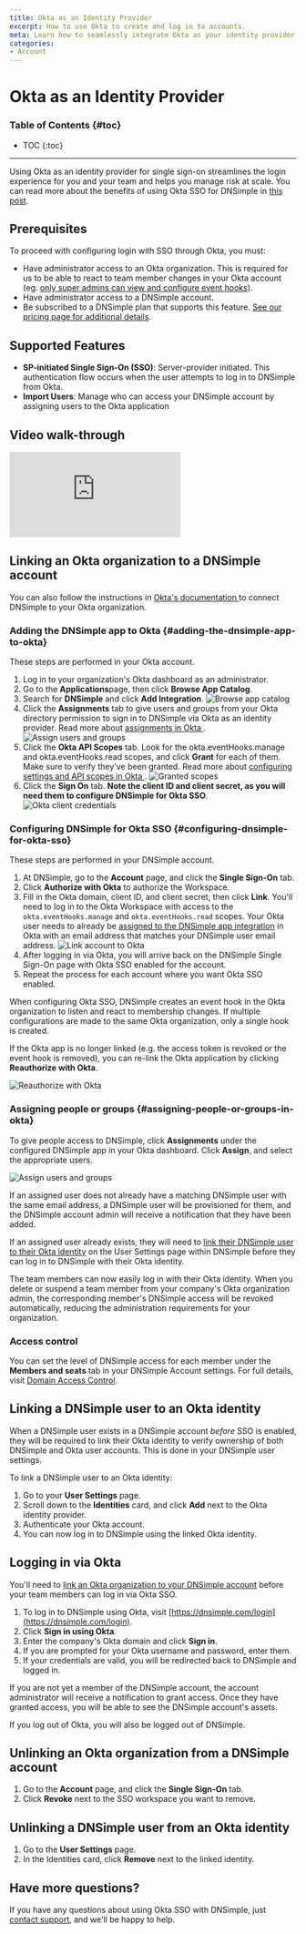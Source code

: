 ```yaml
---
title: Okta as an Identity Provider
excerpt: How to use Okta to create and log in to accounts.
meta: Learn how to seamlessly integrate Okta as your identity provider for account creation and secure logins, enhancing your user experience and security.
categories:
- Account
---
```


# Okta as an Identity Provider

### Table of Contents {#toc}

* TOC
{:toc}

---

Using Okta as an identity provider for single sign-on streamlines the login experience for you and your team and helps you manage risk at scale. You can read more about the benefits of using Okta SSO for DNSimple in [this post](https://blog.dnsimple.com/2023/03/introducing-okta-as-an-identity-provider/).

## Prerequisites

To proceed with configuring login with SSO through Okta, you must:

- Have administrator access to an Okta organization. This is required for us to be able to react to team member changes in your Okta account (eg. [only super admins can view and configure event hooks](https://help.okta.com/en-us/content/topics/automation-hooks/add-event-hooks.htm)).
- Have administrator access to a DNSimple account.
- Be subscribed to a DNSimple plan that supports this feature. [See our pricing page for additional details](https://dnsimple.com/pricing).

## Supported Features

- **SP-initiated Single Sign-On (SSO)**: Server-provider initiated. This authentication flow occurs when the user attempts to log in to DNSimple from Okta.
- **Import Users**: Manage who can access your DNSimple account by assigning users to the Okta application

## Video walk-through

<div class="mb4 aspect-ratio aspect-ratio--16x9 z-0">
  <iframe src="https://www.youtube.com/embed/XNJP2gwIIh4?rel=0&modestbranding=1&cc_load_policy=1&cc_lang_pref=en" class="aspect-ratio--object" frameborder="0" allow="accelerometer; autoplay; clipboard-write; encrypted-media; gyroscope; picture-in-picture" allowfullscreen=""></iframe>
</div>

## Linking an Okta organization to a DNSimple account

You can also follow the instructions in [Okta's documentation ](https://help.okta.com/oie/en-us/content/topics/apps/apps-add-applications.htm) to connect DNSimple to your Okta organization.

### Adding the DNSimple app to Okta {#adding-the-dnsimple-app-to-okta}

<info>
These steps are performed in your Okta account.
</info>

1. Log in to your organization's Okta dashboard as an administrator.
1. Go to the **Applications**page, then click **Browse App Catalog**.
1. Search for **DNSimple** and click **Add Integration**.
![Browse app catalog](/files/okta-browse-app-catalog.png)
1. Click the **Assignments** tab to give users and groups from your Okta directory permission to sign in to DNSimple via Okta as an identity provider. Read more about [assignments in Okta ](https://help.okta.com/oie/en-us/content/topics/apps/apps-assign-applications.htm).
![Assign users and groups](/files/okta-assignment.png)
1. Click the **Okta API Scopes** tab. Look for the okta.eventHooks.manage and okta.eventHooks.read scopes, and click **Grant** for each of them. Make sure to verify they've been granted. Read more about [configuring settings and API scopes in Okta ](https://help.okta.com/oie/en-us/content/topics/apps/apps-configure-settings.htm).
![Granted scopes](/files/okta-grant-scopes.png)
1. Click the **Sign On** tab. **Note the client ID and client secret, as you will need them to configure DNSimple for Okta SSO**.
![Okta client credentials](/files/okta-client-credentials.png)

### Configuring DNSimple for Okta SSO {#configuring-dnsimple-for-okta-sso}

<info>
These steps are performed in your DNSimple account.
</info>

1. At DNSimple, go to the **Account** page, and click the **Single Sign-On** tab.
1. Click **Authorize with Okta** to authorize the Workspace.
1. Fill in the Okta domain, client ID, and client secret, then click **Link**. You'll need to log in to the Okta Workspace with access to the `okta.eventHooks.manage`  and `okta.eventHooks.read` scopes. Your Okta user needs to already be [assigned to the DNSimple app integration](/articles/okta-identity-provider/#assigning-people-or-groups-in-okta) in Okta with an email address that matches your DNSimple user email address.
![Link account to Okta](/files/okta-link-account.png)
1. After logging in via Okta, you will arrive back on the DNSimple Single Sign-On page with Okta SSO enabled for the account.
1. Repeat the process for each account where you want Okta SSO enabled.

When configuring Okta SSO, DNSimple creates an event hook in the Okta organization to listen and react to membership changes. If multiple configurations are made to the same Okta organization, only a single hook is created.

If the Okta app is no longer linked (e.g. the access token is revoked or the event hook is removed), you can re-link the Okta application by clicking **Reauthorize with Okta**.

![Reauthorize with Okta](/files/okta-reauthorize.png)

### Assigning people or groups {#assigning-people-or-groups-in-okta}

To give people access to DNSimple, click **Assignments** under the configured DNSimple app in your Okta dashboard. Click **Assign**, and select the appropriate users.

![Assign users and groups](/files/okta-assignment.png)

If an assigned user does not already have a matching DNSimple user with the same email address, a DNSimple user will be provisioned for them, and the DNSimple account admin will receive a notification that they have been added.

If an assigned user already exists, they will need to [link their DNSimple user to their Okta identity](#linking-a-dnsimple-user-to-an-okta-identity) on the User Settings page within DNSimple before they can log in to DNSimple with their Okta identity.

The team members can now easily log in with their Okta identity. When you delete or suspend a team member from your company's Okta organization admin, the corresponding member's DNSimple access will be revoked automatically, reducing the administration requirements for your organization.

### Access control

You can set the level of DNSimple access for each member under the **Members and seats** tab in your DNSimple Account settings. For full details, visit [Domain Access Control](/articles/domain-access-control/).

## Linking a DNSimple user to an Okta identity

When a DNSimple user exists in a DNSimple account _before_ SSO is enabled, they will be required to link their Okta identity to verify ownership of both DNSimple and Okta user accounts. This is done in your DNSimple user settings.

To link a DNSimple user to an Okta identity:

1. Go to your **User Settings** page.
1. Scroll down to the **Identities** card, and click **Add** next to the Okta identity provider.
1. Authenticate your Okta account.
1. You can now log in to DNSimple using the linked Okta identity.

## Logging in via Okta

You'll need to [link an Okta organization to your DNSimple account](#linking-an-okta-organization-to-a-dnsimple-account) before your team members can log in via Okta SSO.

1. To log in to DNSimple using Okta, visit [https://dnsimple.com/login](https://dnsimple.com/login).
1. Click **Sign in using Okta**.
1. Enter the company's Okta domain and click **Sign in**.
1. If you are prompted for your Okta username and password, enter them.
1. If your credentials are valid, you will be redirected back to DNSimple and logged in.

If you are not yet a member of the DNSimple account, the account administrator will receive a notification to grant access. Once they have granted access, you will be able to see the DNSimple account's assets.

If you log out of Okta, you will also be logged out of DNSimple.

## Unlinking an Okta organization from a DNSimple account

1. Go to the **Account** page, and click the **Single Sign-On** tab.
1. Click **Revoke** next to the SSO workspace you want to remove.

## Unlinking a DNSimple user from an Okta identity

1. Go to the **User Settings** page.
1. In the Identities card, click **Remove** next to the linked identity.

## Have more questions?

If you have any questions about using Okta SSO with DNSimple, just [contact support](https://dnsimple.com/feedback), and we'll be happy to help.
